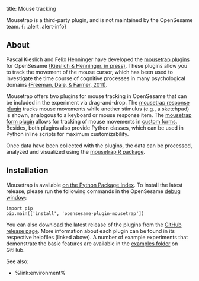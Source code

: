 title: Mouse tracking

Mousetrap is a third-party plugin, and is not maintained by the OpenSesame team.
{: .alert .alert-info}

## About

Pascal Kieslich and Felix Henninger have developed the [mousetrap plugins](https://github.com/PascalKieslich/mousetrap-os) for OpenSesame [(Kieslich & Henninger, in press)](https://dx.doi.org/10.3758/s13428-017-0900-z). These plugins allow you to track the movement of the mouse cursor, which has been used to investigate the time course of cognitive processes in many psychological domains [(Freeman, Dale, & Farmer, 2011)](https://dx.doi.org/10.3389/fpsyg.2011.00059).

Mousetrap offers two plugins for mouse tracking in OpenSesame that can be included in the experiment via drag-and-drop.
The [mousetrap response plugin](https://github.com/PascalKieslich/mousetrap-os/blob/master/plugins/mousetrap_response/mousetrap_response.md) tracks mouse movements while another stimulus (e.g., a sketchpad) is shown, analogous to a keyboard or mouse response item.
The [mousetrap form plugin](https://github.com/PascalKieslich/mousetrap-os/blob/master/plugins/mousetrap_form/mousetrap_form.md) allows for tracking of mouse movements in [custom forms](%link:manual/forms/custom%).
Besides, both plugins also provide Python classes, which can be used in Python inline scripts for maximum customizability.

Once data have been collected with the plugins, the data can be processed, analyzed and visualized using the [mousetrap R package](https://github.com/PascalKieslich/mousetrap).

## Installation

Mousetrap is available [on the Python Package Index](https://pypi.python.org/pypi/opensesame-plugin-mousetrap). To install the latest release, please run the following commands in the OpenSesame [debug window](%link:manual/interface%):

~~~ .python
import pip
pip.main(['install', 'opensesame-plugin-mousetrap'])
~~~

You can also download the latest release of the plugins from the [GitHub release page](https://github.com/PascalKieslich/mousetrap-os/releases). More information about each plugin can be found in its respective helpfiles (linked above). A number of example experiments that demonstrate the basic features are available in the [examples folder](https://github.com/PascalKieslich/mousetrap-os/tree/master/examples#example-experiments) on GitHub.


See also:

- %link:environment%
